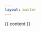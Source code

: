 ```yaml
---
layout: master
---
```


<div markdown="1" class="container text-container bg-light">

{{ content }}

</div>